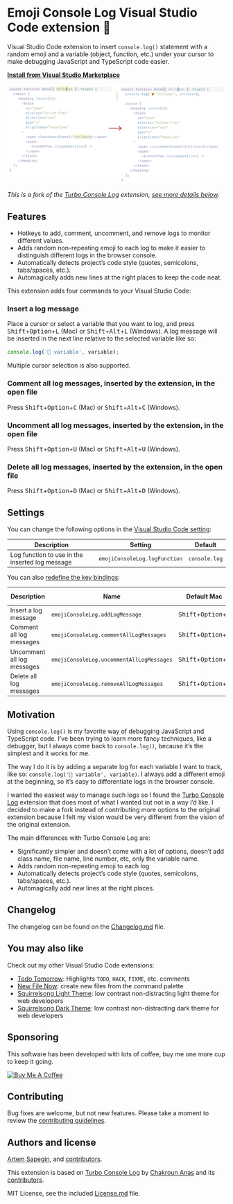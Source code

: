 # Emoji Console Log Visual Studio Code extension 🦆

Visual Studio Code extension to insert `console.log()` statement with a random emoji and a variable (object, function, etc.) under your cursor to make debugging JavaScript and TypeScript code easier.

**[Install from Visual Studio Marketplace](https://marketplace.visualstudio.com/items?itemName=sapegin.emoji-console-log)**

![Emoji Console Log Visual Studio Code extension](./images/emoji-console-log.png)

_This is a fork of the [Turbo Console Log](https://www.turboconsolelog.io) extension, [see more details below](#motivation)._

## Features

- Hotkeys to add, comment, uncomment, and remove logs to monitor different values.
- Adds random non-repeating emoji to each log to make it easier to distinguish different logs in the browser console.
- Automatically detects project’s code style (quotes, semicolons, tabs/spaces, etc.).
- Automagically adds new lines at the right places to keep the code neat.

This extension adds four commands to your Visual Studio Code:

### Insert a log message

Place a cursor or select a variable that you want to log, and press <kbd>Shift</kbd>+<kbd>Option</kbd>+<kbd>L</kbd> (Mac) or <kbd>Shift</kbd>+<kbd>Alt</kbd>+<kbd>L</kbd> (Windows). A log message will be inserted in the next line relative to the selected variable like so:

```js
console.log('🦆 variable', variable);
```

Multiple cursor selection is also supported.

### Comment all log messages, inserted by the extension, in the open file

Press <kbd>Shift</kbd>+<kbd>Option</kbd>+<kbd>C</kbd> (Mac) or <kbd>Shift</kbd>+<kbd>Alt</kbd>+<kbd>C</kbd> (Windows).

### Uncomment all log messages, inserted by the extension, in the open file

Press <kbd>Shift</kbd>+<kbd>Option</kbd>+<kbd>U</kbd> (Mac) or <kbd>Shift</kbd>+<kbd>Alt</kbd>+<kbd>U</kbd> (Windows).

### Delete all log messages, inserted by the extension, in the open file

Press <kbd>Shift</kbd>+<kbd>Option</kbd>+<kbd>D</kbd> (Mac) or <kbd>Shift</kbd>+<kbd>Alt</kbd>+<kbd>D</kbd> (Windows).

## Settings

You can change the following options in the [Visual Studio Code setting](https://code.visualstudio.com/docs/getstarted/settings):

| Description | Setting | Default |
| --- | --- | --- |
| Log function to use in the inserted log message | `emojiConsoleLog.logFunction` | `console.log` |

You can also [redefine the key bindings](https://code.visualstudio.com/docs/getstarted/keybindings):

| Description | Name | Default Mac | Default Windows |
| --- | --- | --- | --- |
| Insert a log message | `emojiConsoleLog.addLogMessage` | <kbd>Shift</kbd>+<kbd>Option</kbd>+<kbd>L</kbd> | <kbd>Shift</kbd>+<kbd>Alt</kbd>+<kbd>L</kbd> |
| Comment all log messages | `emojiConsoleLog.commentAllLogMessages` | <kbd>Shift</kbd>+<kbd>Option</kbd>+<kbd>C</kbd> | <kbd>Shift</kbd>+<kbd>Alt</kbd>+<kbd>C</kbd> |
| Uncomment all log messages | `emojiConsoleLog.uncommentAllLogMessages` | <kbd>Shift</kbd>+<kbd>Option</kbd>+<kbd>U</kbd> | <kbd>Shift</kbd>+<kbd>Alt</kbd>+<kbd>U</kbd> |
| Delete all log messages | `emojiConsoleLog.removeAllLogMessages` | <kbd>Shift</kbd>+<kbd>Option</kbd>+<kbd>D</kbd> | <kbd>Shift</kbd>+<kbd>Alt</kbd>+<kbd>D</kbd> |

## Motivation

Using `console.log()` is my favorite way of debugging JavaScript and TypeScript code. I’ve been trying to learn more fancy techniques, like a debugger, but I always come back to `console.log()`, because it’s the simplest and it works for me.

The way I do it is by adding a separate log for each variable I want to track, like so: `console.log('🍕 variable', variable)`. I always add a different emoji at the beginning, so it’s easy to differentiate logs in the browser console.

I wanted the easiest way to manage such logs so I found the [Turbo Console Log](https://www.turboconsolelog.io) extension that does most of what I wanted but not in a way I’d like. I decided to make a fork instead of contributing more options to the original extension because I felt my vision would be very different from the vision of the original extension.

The main differences with Turbo Console Log are:

- Significantly simpler and doesn’t come with a lot of options, doesn’t add class name, file name, line number, etc, only the variable name.
- Adds random non-repeating emoji to each log
- Automatically detects project’s code style (quotes, semicolons, tabs/spaces, etc.).
- Automagically add new lines at the right places.

## Changelog

The changelog can be found on the [Changelog.md](./Changelog.md) file.

## You may also like

Check out my other Visual Studio Code extensions:

- [Todo Tomorrow](https://marketplace.visualstudio.com/items?itemName=sapegin.todo-tomorrow): Highlights `TODO`, `HACK`, `FIXME`, etc. comments
- [New File Now](https://marketplace.visualstudio.com/items?itemName=sapegin.new-file-now): create new files from the command palette
- [Squirrelsong Light Theme](https://marketplace.visualstudio.com/items?itemName=sapegin.Theme-SquirrelsongLight): low contrast non-distracting light theme for web developers
- [Squirrelsong Dark Theme](https://marketplace.visualstudio.com/items?itemName=sapegin.Theme-SquirrelsongDark): low contrast non-distracting dark theme for web developers

## Sponsoring

This software has been developed with lots of coffee, buy me one more cup to keep it going.

<a href="https://www.buymeacoffee.com/sapegin" target="_blank"><img src="https://cdn.buymeacoffee.com/buttons/lato-orange.png" alt="Buy Me A Coffee" height="51" width="217"></a>

## Contributing

Bug fixes are welcome, but not new features. Please take a moment to review the [contributing guidelines](Contributing.md).

## Authors and license

[Artem Sapegin](https://sapegin.me), and [contributors](https://github.com/sapegin/emoji-console-log/graphs/contributors).

This extension is based on [Turbo Console Log](https://github.com/Chakroun-Anas/turbo-console-log) by [ Chakroun Anas](https://github.com/Chakroun-Anas) and its [contributors](https://github.com/Chakroun-Anas/turbo-console-log/graphs/contributors).

MIT License, see the included [License.md](License.md) file.
